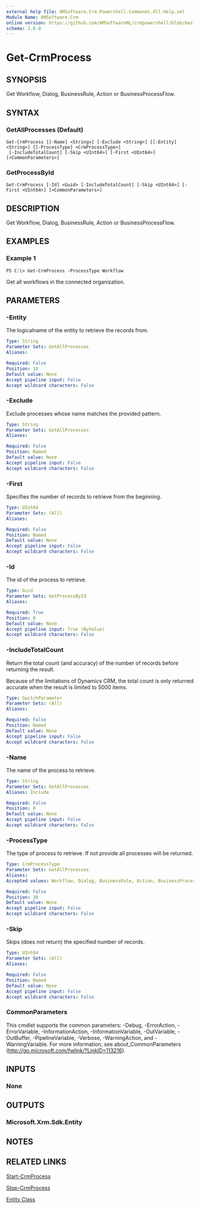 ```yaml
---
external help file: AMSoftware.Crm.Powershell.Commands.dll-Help.xml
Module Name: AMSoftware.Crm
online version: https://github.com/AMSoftwareNL/crmpowershell/blob/master/docs/Get-CrmProcess.md
schema: 2.0.0
---
```


# Get-CrmProcess

## SYNOPSIS
Get Workflow, Dialog, BusinessRule, Action or BusinessProcessFlow.

## SYNTAX

### GetAllProcesses (Default)
```
Get-CrmProcess [[-Name] <String>] [-Exclude <String>] [[-Entity] <String>] [[-ProcessType] <CrmProcessType>]
 [-IncludeTotalCount] [-Skip <UInt64>] [-First <UInt64>] [<CommonParameters>]
```

### GetProcessById
```
Get-CrmProcess [-Id] <Guid> [-IncludeTotalCount] [-Skip <UInt64>] [-First <UInt64>] [<CommonParameters>]
```

## DESCRIPTION
Get Workflow, Dialog, BusinessRule, Action or BusinessProcessFlow.

## EXAMPLES

### Example 1
```
PS C:\> Get-CrmProcess -ProcessType Workflow
```

Get all workflows in the connected organization.

## PARAMETERS

### -Entity
The logicalname of the entity to retrieve the records from.

```yaml
Type: String
Parameter Sets: GetAllProcesses
Aliases: 

Required: False
Position: 10
Default value: None
Accept pipeline input: False
Accept wildcard characters: False
```

### -Exclude
Exclude processes whose name matches the provided pattern.

```yaml
Type: String
Parameter Sets: GetAllProcesses
Aliases: 

Required: False
Position: Named
Default value: None
Accept pipeline input: False
Accept wildcard characters: False
```

### -First
Specifies the number of records to retrieve from the beginning.

```yaml
Type: UInt64
Parameter Sets: (All)
Aliases: 

Required: False
Position: Named
Default value: None
Accept pipeline input: False
Accept wildcard characters: False
```

### -Id
The id of the process to retrieve.

```yaml
Type: Guid
Parameter Sets: GetProcessById
Aliases: 

Required: True
Position: 0
Default value: None
Accept pipeline input: True (ByValue)
Accept wildcard characters: False
```

### -IncludeTotalCount
Return the total count (and accuracy) of the number of records before returning the result.

Because of the limitations of Dynamics CRM, the total count is only returned accurate when the result is limited to 5000 items.

```yaml
Type: SwitchParameter
Parameter Sets: (All)
Aliases: 

Required: False
Position: Named
Default value: None
Accept pipeline input: False
Accept wildcard characters: False
```

### -Name
The name of the process to retrieve.

```yaml
Type: String
Parameter Sets: GetAllProcesses
Aliases: Include

Required: False
Position: 0
Default value: None
Accept pipeline input: False
Accept wildcard characters: False
```

### -ProcessType
The type of process to retrieve. If not provide all processes will be returned.

```yaml
Type: CrmProcessType
Parameter Sets: GetAllProcesses
Aliases: 
Accepted values: Workflow, Dialog, BusinessRule, Action, BusinessProcessFlow, All

Required: False
Position: 30
Default value: None
Accept pipeline input: False
Accept wildcard characters: False
```

### -Skip
Skips (does not return) the specified number of records.

```yaml
Type: UInt64
Parameter Sets: (All)
Aliases: 

Required: False
Position: Named
Default value: None
Accept pipeline input: False
Accept wildcard characters: False
```

### CommonParameters
This cmdlet supports the common parameters: -Debug, -ErrorAction, -ErrorVariable, -InformationAction, -InformationVariable, -OutVariable, -OutBuffer, -PipelineVariable, -Verbose, -WarningAction, and -WarningVariable. For more information, see about_CommonParameters (http://go.microsoft.com/fwlink/?LinkID=113216).

## INPUTS

### None

## OUTPUTS

### Microsoft.Xrm.Sdk.Entity

## NOTES

## RELATED LINKS

[Start-CrmProcess](Start-CrmProcess.md)

[Stop-CrmProcess](Stop-CrmProcess.md)

[Entity Class](https://msdn.microsoft.com/library/microsoft.xrm.sdk.entity.aspx)
